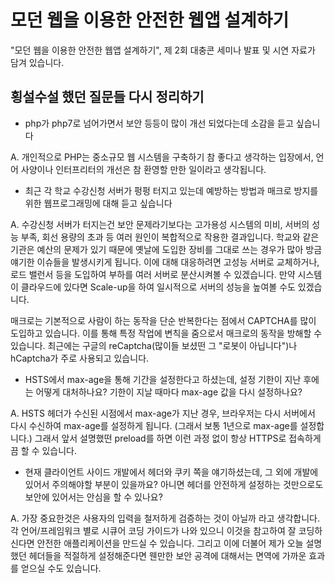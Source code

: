 # 모던 웹을 이용한 안전한 웹앱 설계하기

"모던 웹을 이용한 안전한 웹앱 설계하기", 제 2회 대충콘 세미나 발표 및 시연 자료가 담겨 있습니다.

## 횡설수설 했던 질문들 다시 정리하기

* php가 php7로 넘어가면서 보안 등등이 많이 개선 되었다는데 소감을 듣고 싶습니다

A. 
개인적으로 PHP는 중소규모 웹 시스템을 구축하기 참 좋다고 생각하는 입장에서, 언어 사양이나 인터프리터의 개선은 참 환영할 만한 일이라고 생각됩니다.

* 최근 각 학교 수강신청 서버가 펑펑 터지고 있는데 예방하는 방법과 매크로 방지를 위한 웹프로그래밍에 대해 듣고 싶습니다

A. 
수강신청 서버가 터지는건 보안 문제라기보다는 고가용성 시스템의 미비, 서버의 성능 부족, 회선 용량의 초과 등 여러 원인이 복합적으로 작용한 결과입니다.
학교와 같은 기관은 예산의 문제가 있기 때문에 옛날에 도입한 장비를 그대로 쓰는 경우가 많아 방금 얘기한 이슈들을 발생시키게 됩니다. 이에 대해 대응하려면
고성능 서버로 교체하거나, 로드 밸런서 등을 도입하여 부하를 여러 서버로 분산시켜볼 수 있겠습니다. 만약 시스템이 클라우드에 있다면 Scale-up을 하여
일시적으로 서버의 성능을 높여볼 수도 있겠습니다. 

매크로는 기본적으로 사람이 하는 동작을 단순 반복한다는 점에서 CAPTCHA를 많이 도입하고 있습니다. 이를 통해 특정 작업에 변칙을 줌으로서 매크로의 동작을 방해할 수 있습니다.
최근에는 구글의 reCaptcha(많이들 보셨떤 그 "로봇이 아닙니다")나 hCaptcha가 주로 사용되고 있습니다.

* HSTS에서 max-age을 통해 기간을 설정한다고 하셨는데, 설정 기한이 지난 후에는 어떻게 대처하나요?  기한이 지날 때마다 max-age 값을 다시 설정하나요?

A. 
HSTS 헤더가 수신된 시점에서 max-age가 지난 경우, 브라우저는 다시 서버에서 다시 수신하여 max-age를 설정하게 됩니다. (그래서 보통 1년으로 max-age를 설정합니다.)
그래서 앞서 설명했떤 preload를 하면 이런 과정 없이 항상 HTTPS로 접속하게끔 할 수 있습니다.

* 현재 클라이언트 사이드 개발에서 헤더와 쿠키 쪽을 얘기하셨는데, 그 외에 개발에 있어서 주의해야할 부분이 있을까요? 아니면 헤더를 안전하게 설정하는 것만으로도 보안에 있어서는 안심을 할 수 있나요?

A.
가장 중요한것은 사용자의 입력을 철저하게 검증하는 것이 아닐까 라고 생각합니다. 각 언어/프레임워크 별로 시큐어 코딩 가이드가 나와 있으니 이것을 참고하여 잘 코딩하신다면 안전한 애플리케이션을 만드실 수 있습니다.
그리고 이에 더불어 제가 오늘 설명했던 헤더들을 적절하게 설정해준다면 웬만한 보안 공격에 대해서는 면역에 가까운 효과를 얻으실 수도 있습니다.
